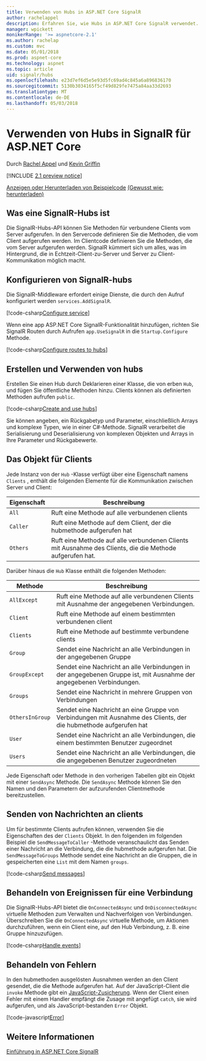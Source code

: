 ```yaml
---
title: Verwenden von Hubs in ASP.NET Core SignalR
author: rachelappel
description: Erfahren Sie, wie Hubs in ASP.NET Core SignalR verwendet.
manager: wpickett
monikerRange: '>= aspnetcore-2.1'
ms.author: rachelap
ms.custom: mvc
ms.date: 05/01/2018
ms.prod: aspnet-core
ms.technology: aspnet
ms.topic: article
uid: signalr/hubs
ms.openlocfilehash: e23d7ef6d5e5e93d5fc69ad4c845a6a896836170
ms.sourcegitcommit: 5130b3034165f5cf49d829fe7475a84aa33d2693
ms.translationtype: MT
ms.contentlocale: de-DE
ms.lasthandoff: 05/03/2018
---
```

# <a name="use-hubs-in-signalr-for-aspnet-core"></a>Verwenden von Hubs in SignalR für ASP.NET Core

Durch [Rachel Appel](https://twitter.com/rachelappel) und [Kevin Griffin](https://twitter.com/1kevgriff)

[!INCLUDE [2.1 preview notice](~/includes/2.1.md)]

[Anzeigen oder Herunterladen von Beispielcode](https://github.com/aspnet/Docs/tree/master/aspnetcore/signalr/hubs/sample/ ) [(Gewusst wie: herunterladen)](xref:tutorials/index#how-to-download-a-sample)

## <a name="what-is-a-signalr-hub"></a>Was eine SignalR-Hubs ist

Die SignalR-Hubs-API können Sie Methoden für verbundene Clients vom Server aufgerufen. In den Servercode definieren Sie die Methoden, die vom Client aufgerufen werden. Im Clientcode definieren Sie die Methoden, die vom Server aufgerufen werden. SignalR kümmert sich um alles, was im Hintergrund, die in Echtzeit-Client-zu-Server und Server zu Client-Kommunikation möglich macht.

## <a name="configure-signalr-hubs"></a>Konfigurieren von SignalR-hubs

Die SignalR-Middleware erfordert einige Dienste, die durch den Aufruf konfiguriert werden `services.AddSignalR`.

[!code-csharp[Configure service](hubs/sample/startup.cs?range=37)]

Wenn eine app ASP.NET Core SignalR-Funktionalität hinzufügen, richten Sie SignalR Routen durch Aufrufen `app.UseSignalR` in die `Startup.Configure` Methode.

[!code-csharp[Configure routes to hubs](hubs/sample/startup.cs?range=56-59)]

## <a name="create-and-use-hubs"></a>Erstellen und Verwenden von hubs

Erstellen Sie einen Hub durch Deklarieren einer Klasse, die von erben `Hub`, und fügen Sie öffentliche Methoden hinzu. Clients können als definierten Methoden aufrufen `public`.

[!code-csharp[Create and use hubs](hubs/sample/hubs/chathub.cs?range=8-37)]

Sie können angeben, ein Rückgabetyp und Parameter, einschließlich Arrays und komplexe Typen, wie in einer C#-Methode. SignalR verarbeitet die Serialisierung und Deserialisierung von komplexen Objekten und Arrays in Ihre Parameter und Rückgabewerte.

## <a name="the-clients-object"></a>Das Objekt für Clients

Jede Instanz von der `Hub` -Klasse verfügt über eine Eigenschaft namens `Clients` , enthält die folgenden Elemente für die Kommunikation zwischen Server und Client:

| Eigenschaft | Beschreibung |
| ------ | ----------- |
| `All` | Ruft eine Methode auf alle verbundenen clients |
| `Caller` | Ruft eine Methode auf dem Client, der die hubmethode aufgerufen hat |
| `Others` | Ruft eine Methode auf alle verbundenen Clients mit Ausnahme des Clients, die die Methode aufgerufen hat. |

Darüber hinaus die `Hub` Klasse enthält die folgenden Methoden:

| Methode | Beschreibung |
| ------ | ----------- |
| `AllExcept` | Ruft eine Methode auf alle verbundenen Clients mit Ausnahme der angegebenen Verbindungen. |
| `Client` | Ruft eine Methode auf einem bestimmten verbundenen client |
| `Clients` | Ruft eine Methode auf bestimmte verbundene clients |
| `Group` | Sendet eine Nachricht an alle Verbindungen in der angegebenen Gruppe  |
| `GroupExcept` | Sendet eine Nachricht an alle Verbindungen in der angegebenen Gruppe ist, mit Ausnahme der angegebenen Verbindungen. |
| `Groups` | Sendet eine Nachricht in mehrere Gruppen von Verbindungen  |
| `OthersInGroup` | Sendet eine Nachricht an eine Gruppe von Verbindungen mit Ausnahme des Clients, der die hubmethode aufgerufen hat  |
| `User` | Sendet eine Nachricht an alle Verbindungen, die einem bestimmten Benutzer zugeordnet |
| `Users` | Sendet eine Nachricht an alle Verbindungen, die die angegebenen Benutzer zugeordneten |

Jede Eigenschaft oder Methode in den vorherigen Tabellen gibt ein Objekt mit einer `SendAsync` Methode. Die `SendAsync` Methode können Sie den Namen und den Parametern der aufzurufenden Clientmethode bereitzustellen.

## <a name="send-messages-to-clients"></a>Senden von Nachrichten an clients

Um für bestimmte Clients aufrufen können, verwenden Sie die Eigenschaften des der `Clients` Objekt. In den folgenden im folgenden Beispiel die `SendMessageToCaller` -Methode veranschaulicht das Senden einer Nachricht an die Verbindung, die die hubmethode aufgerufen hat. Die `SendMessageToGroups` Methode sendet eine Nachricht an die Gruppen, die in gespeicherten eine `List` mit dem Namen `groups`.

[!code-csharp[Send messages](hubs/sample/hubs/chathub.cs?range=15-24)]

## <a name="handle-events-for-a-connection"></a>Behandeln von Ereignissen für eine Verbindung

Die SignalR-Hubs-API bietet die `OnConnectedAsync` und `OnDisconnectedAsync` virtuelle Methoden zum Verwalten und Nachverfolgen von Verbindungen. Überschreiben Sie die `OnConnectedAsync` virtuelle Methode, um Aktionen durchzuführen, wenn ein Client eine, auf den Hub Verbindung, z. B. eine Gruppe hinzuzufügen.

[!code-csharp[Handle events](hubs/sample/hubs/chathub.cs?range=26-36)]

## <a name="handle-errors"></a>Behandeln von Fehlern

In den hubmethoden ausgelösten Ausnahmen werden an den Client gesendet, die die Methode aufgerufen hat. Auf der JavaScript-Client die `invoke` Methode gibt ein [JavaScript-Zusicherung](https://developer.mozilla.org/docs/Web/JavaScript/Guide/Using_promises). Wenn der Client einen Fehler mit einem Handler empfängt die Zusage mit angefügt `catch`, sie wird aufgerufen, und als JavaScript-bestanden `Error` Objekt.

[!code-javascript[Error](hubs/sample/wwwroot/js/chat.js?range=22)]

## <a name="related-resources"></a>Weitere Informationen

[Einführung in ASP.NET Core SignalR](xref:signalr/introduction)